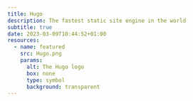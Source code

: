 ```yaml
---
title: Hugo
description: The fastest static site engine in the world
subtitle: true
date: 2023-03-09T10:44:52+01:00
resources:
  - name: featured
    src: Hugo.png
    params:
      alt: The Hugo logo
      box: none
      type: symbol
      background: transparent
---
```


